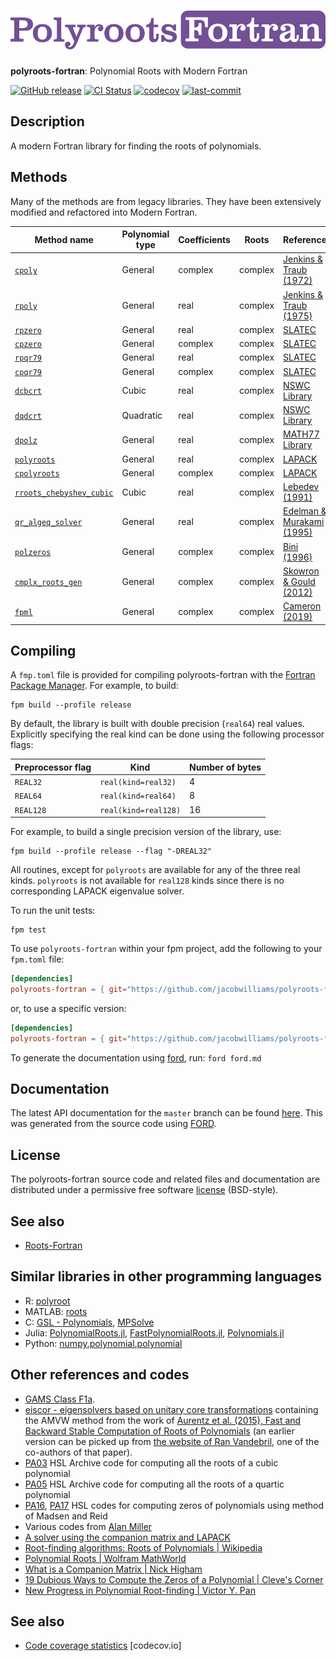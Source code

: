 ![polyroots-fortran](media/logo.png)
============

**polyroots-fortran**: Polynomial Roots with Modern Fortran

[![GitHub release](https://img.shields.io/github/release/jacobwilliams/polyroots-fortran.svg)](https://github.com/jacobwilliams/polyroots-fortran/releases/latest)
[![CI Status](https://github.com/jacobwilliams/polyroots-fortran/actions/workflows/CI.yml/badge.svg)](https://github.com/jacobwilliams/polyroots-fortran/actions)
[![codecov](https://codecov.io/gh/jacobwilliams/polyroots-fortran/branch/master/graph/badge.svg)](https://codecov.io/gh/jacobwilliams/polyroots-fortran)
[![last-commit](https://img.shields.io/github/last-commit/jacobwilliams/polyroots-fortran)](https://github.com/jacobwilliams/polyroots-fortran/commits/master)

## Description

A modern Fortran library for finding the roots of polynomials.

## Methods

Many of the methods are from legacy libraries. They have been extensively modified and refactored into Modern Fortran.

Method name | Polynomial type | Coefficients | Roots | Reference
--- | --- | --- | --- | ---
[`cpoly`](https://jacobwilliams.github.io/polyroots-fortran/proc/cpoly.html) | General | complex | complex | [Jenkins & Traub (1972)](https://dl.acm.org/doi/abs/10.1145/361254.361262)
[`rpoly`](https://jacobwilliams.github.io/polyroots-fortran/proc/rpoly.html) | General | real | complex | [Jenkins & Traub (1975)](https://dl.acm.org/doi/10.1145/355637.355643)
[`rpzero`](https://jacobwilliams.github.io/polyroots-fortran/proc/rpzero.html) | General | real | complex | [SLATEC](https://netlib.org/slatec/src/rpzero.f)
[`cpzero`](https://jacobwilliams.github.io/polyroots-fortran/proc/cpzero.html) | General | complex | complex | [SLATEC](https://netlib.org/slatec/src/cpzero.f)
[`rpqr79`](https://jacobwilliams.github.io/polyroots-fortran/proc/rpqr79.html) | General | real | complex | [SLATEC](https://netlib.org/slatec/src/rpqr79.f)
[`cpqr79`](https://jacobwilliams.github.io/polyroots-fortran/proc/cpqr79.html) | General | complex | complex | [SLATEC](https://netlib.org/slatec/src/cpqr79.f)
[`dcbcrt`](https://jacobwilliams.github.io/polyroots-fortran/proc/dcbcrt.html) | Cubic | real | complex | [NSWC Library](https://github.com/jacobwilliams/nswc)
[`dqdcrt`](https://jacobwilliams.github.io/polyroots-fortran/proc/dqdcrt.html) | Quadratic | real | complex | [NSWC Library](https://github.com/jacobwilliams/nswc)
[`dpolz`](https://jacobwilliams.github.io/polyroots-fortran/proc/dpolz.html) | General | real | complex | [MATH77 Library](https://netlib.org/math/)
[`polyroots`](https://jacobwilliams.github.io/polyroots-fortran/proc/polyroots.html) | General | real | complex | [LAPACK](https://netlib.org/lapack/explore-html/index.html)
[`cpolyroots`](https://jacobwilliams.github.io/polyroots-fortran/proc/cpolyroots.html) | General | complex | complex | [LAPACK](https://netlib.org/lapack/explore-html/index.html)
[`rroots_chebyshev_cubic`](https://jacobwilliams.github.io/polyroots-fortran/proc/rroots_chebyshev_cubic.html) | Cubic | real | complex | [Lebedev (1991)](https://doi.org/10.1515/rnam.1991.6.4.315)
[`qr_algeq_solver`](https://jacobwilliams.github.io/polyroots-fortran/proc/qr_algeq_solver.html) | General | real | complex | [Edelman & Murakami (1995)](https://www.ams.org/journals/mcom/1995-64-210/S0025-5718-1995-1262279-2/S0025-5718-1995-1262279-2.pdf)
[`polzeros`](https://jacobwilliams.github.io/polyroots-fortran/proc/polzeros.html) | General | complex | complex | [Bini (1996)](https://link.springer.com/article/10.1007/BF02207694)
[`cmplx_roots_gen`](https://jacobwilliams.github.io/polyroots-fortran/proc/cmplx_roots_gen.html) | General | complex | complex | [Skowron & Gould (2012)](http://www.astrouw.edu.pl/~jskowron/cmplx_roots_sg/)
[`fpml`](https://jacobwilliams.github.io/polyroots-fortran/proc/fpml.html) | General | complex | complex | [Cameron (2019)](https://link.springer.com/article/10.1007/s11075-018-0641-9)

## Compiling

A `fmp.toml` file is provided for compiling polyroots-fortran with the [Fortran Package Manager](https://github.com/fortran-lang/fpm). For example, to build:

```
fpm build --profile release
```

By default, the library is built with double precision (`real64`) real values. Explicitly specifying the real kind can be done using the following processor flags:

Preprocessor flag | Kind  | Number of bytes
----------------- | ----- | ---------------
`REAL32`  | `real(kind=real32)`  | 4
`REAL64`  | `real(kind=real64)`  | 8
`REAL128` | `real(kind=real128)` | 16

For example, to build a single precision version of the library, use:

```
fpm build --profile release --flag "-DREAL32"
```

All routines, except for `polyroots` are available for any of the three real kinds. `polyroots` is not available for `real128` kinds since there is no corresponding LAPACK eigenvalue solver.

To run the unit tests:

```
fpm test
```

To use `polyroots-fortran` within your fpm project, add the following to your `fpm.toml` file:
```toml
[dependencies]
polyroots-fortran = { git="https://github.com/jacobwilliams/polyroots-fortran.git" }
```

or, to use a specific version:
```toml
[dependencies]
polyroots-fortran = { git="https://github.com/jacobwilliams/polyroots-fortran.git", tag = "1.2.0"  }
```

To generate the documentation using [ford](https://github.com/Fortran-FOSS-Programmers/ford), run: ```ford ford.md```

## Documentation

The latest API documentation for the `master` branch can be found [here](https://jacobwilliams.github.io/polyroots-fortran/). This was generated from the source code using [FORD](https://github.com/Fortran-FOSS-Programmers/ford).

## License

The polyroots-fortran source code and related files and documentation are distributed under a permissive free software [license](https://github.com/jacobwilliams/polyroots-fortran/blob/master/LICENSE.md) (BSD-style).

## See also

* [Roots-Fortran](https://github.com/jacobwilliams/roots-fortran)

## Similar libraries in other programming languages

* R: [polyroot](https://stat.ethz.ch/R-manual/R-devel/library/base/html/polyroot.html)
* MATLAB: [roots](https://www.mathworks.com/help/matlab/ref/roots.html)
* C: [GSL - Polynomials](https://www.gnu.org/software/gsl/doc/html/poly.html), [MPSolve](https://numpi.dm.unipi.it/software/mpsolve)
* Julia: [PolynomialRoots.jl](https://github.com/giordano/PolynomialRoots.jl), [FastPolynomialRoots.jl](https://github.com/andreasnoack/FastPolynomialRoots.jl), [Polynomials.jl](https://github.com/JuliaMath/Polynomials.jl)
* Python: [numpy.polynomial.polynomial](https://docs.scipy.org/doc//numpy-1.10.4/reference/routines.polynomials.polynomial.html)

## Other references and codes

* [GAMS Class F1a](https://gams.nist.gov/cgi-bin/serve.cgi/Class/F1a).
* [eiscor - eigensolvers based on unitary core transformations](https://github.com/eiscor/eiscor) containing the AMVW method from the work of [Aurentz et al. (2015), Fast and Backward Stable Computation of Roots of Polynomials](https://doi.org/10.1137/140983434) (an earlier version can be picked up from [the website of Ran Vandebril](https://people2.cs.kuleuven.be/~raf.vandebril/homepage/software/companion_qr.php?menu=5), one of the co-authors of that paper).
* [PA03](https://www.hsl.rl.ac.uk/archive/specs/pa03.pdf) HSL Archive code for computing all the roots of a cubic polynomial
* [PA05](https://www.hsl.rl.ac.uk/archive/specs/pa05.pdf) HSL Archive code for computing all the roots of a quartic polynomial
* [PA16](https://www.hsl.rl.ac.uk/catalogue/pa16.html), [PA17](https://www.hsl.rl.ac.uk/catalogue/pa17.html) HSL codes for computing zeros of polynomials using method of Madsen and Reid
* Various codes from [Alan Miller](https://jblevins.org/mirror/amiller/)
* [A solver using the companion matrix and LAPACK](https://fortran-lang.discourse.group/t/cardanos-solution-of-the-cubic-equation/111/5?u=ivanpribec)
* [Root-finding algorithms: Roots of Polynomials | Wikipedia](https://en.wikipedia.org/wiki/Root-finding_algorithms#Roots_of_polynomials)
* [Polynomial Roots | Wolfram MathWorld](https://mathworld.wolfram.com/PolynomialRoots.html)
* [What is a Companion Matrix | Nick Higham](https://nhigham.com/2021/03/23/what-is-a-companion-matrix/)
* [19 Dubious Ways to Compute the Zeros of a Polynomial | Cleve's Corner](https://blogs.mathworks.com/cleve/2016/06/27/19-dubious-ways-to-compute-the-zeros-of-a-polynomial/)
* [New Progress in Polynomial Root-finding | Victor Y. Pan](https://arxiv.org/pdf/1805.12042.pdf)

## See also

 * [Code coverage statistics](https://app.codecov.io/gh/jacobwilliams/polyroots-fortran) [codecov.io]
